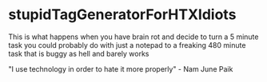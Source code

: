 # stupidTagGeneratorForHTXIdiots
This is what happens when you have brain rot and decide to turn a 5 minute task you could probably do with just a notepad to a freaking 480 minute task that is buggy as hell and barely works

"I use technology in order to hate it more properly" - Nam June Paik 
